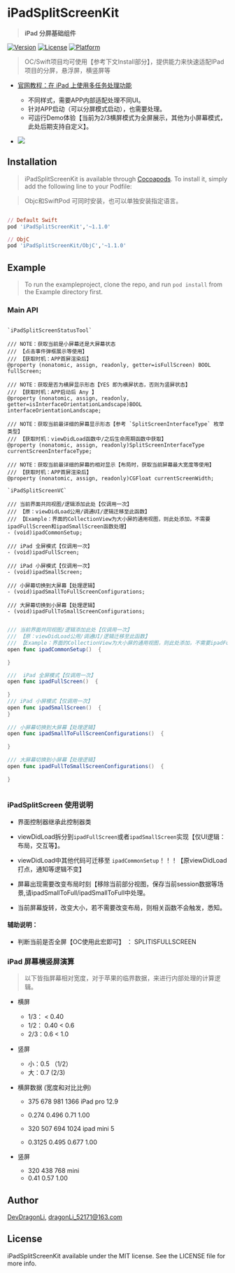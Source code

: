 # iPadSplitScreenKit

> **iPad 分屏基础组件**

[![Version](https://img.shields.io/cocoapods/v/iPadSplitScreenKit.svg?style=flat)](https://cocoapods.org/pods/iPadSplitScreenKit)
[![License](https://img.shields.io/cocoapods/l/iPadSplitScreenKit.svg?style=flat)](https://cocoapods.org/pods/iPadSplitScreenKit)
[![Platform](https://img.shields.io/cocoapods/p/iPadSplitScreenKit.svg?style=flat)](https://cocoapods.org/pods/iPadSplitScreenKit)

> OC/Swift项目均可使用【参考下文Install部分】，提供能力来快速适配IPad项目的分屏，悬浮屏，横竖屏等

- [官网教程：在 iPad 上使用多任务处理功能](https://support.apple.com/zh-cn/HT207582)
	- 不同样式，需要APP内部适配处理不同UI。
	- 针对APP启动（可以分屏模式启动），也需要处理。
	- 可运行Demo体验【当前为2/3横屏模式为全屏展示，其他为小屏幕模式，此处后期支持自定义】。

- ![](https://support.apple.com/library/content/dam/edam/applecare/images/zh_CN/iOS/ios13-ipad-pro-multitasking-split-view-animation.gif)


## Installation

> iPadSplitScreenKit is available through [Cocoapods](https://cocoapods.org/pods/iPadSplitScreenKit). To install it, simply add the following line to your Podfile:

> Objc和SwiftPod 可同时安装，也可以单独安装指定语言。

```ruby

// Default Swift 
pod 'iPadSplitScreenKit','~1.1.0'

// ObjC
pod 'iPadSplitScreenKit/ObjC','~1.1.0'

```

## Example

> To run the exampleproject, clone the repo, and run `pod install` from the Example directory first.


### Main API

```ObjC

`iPadSplitScreenStatusTool`

/// NOTE：获取当前是小屏幕还是大屏幕状态
/// 【点击事件弹框展示等使用】
/// 【获取时机：APP首屏渲染后】
@property (nonatomic, assign, readonly, getter=isFullScreen) BOOL fullScreen;

/// NOTE：获取是否为横屏显示形态【YES 即为横屏状态，否则为竖屏状态】
/// 【获取时机：APP启动后 Any 】
@property (nonatomic, assign, readonly, getter=isInterfaceOrientationLandscape)BOOL interfaceOrientationLandscape;

/// NOTE：获取当前最详细的屏幕显示形态【参考 `SplitScreenInterfaceType` 枚举类型】
/// 【获取时机：viewDidLoad函数中/之后生命周期函数中获取】
@property (nonatomic, assign, readonly)SplitScreenInterfaceType currentScreenInterfaceType;

/// NOTE：获取当前最详细的屏幕的相对显示【布局时，获取当前屏幕最大宽度等使用】
/// 【获取时机：APP首屏渲染后】
@property (nonatomic, assign, readonly)CGFloat currentScreenWidth;

`iPadSplitScreenVC`

/// 当前界面共同视图/逻辑添加此处【仅调用一次】
/// 【原：viewDidLoad公用/调通UI/逻辑迁移至此函数】
/// 【Example：界面的CollectionView为大小屏的通用视图，则此处添加，不需要ipadFullScreen和ipadSmallScreen函数处理】
- (void)ipadCommonSetup;

/// iPad 全屏模式【仅调用一次】
- (void)ipadFullScreen;

/// iPad 小屏模式【仅调用一次】
- (void)ipadSmallScreen;

/// 小屏幕切换到大屏幕【处理逻辑】
- (void)ipadSmallToFullScreenConfigurations;

/// 大屏幕切换到小屏幕【处理逻辑】
- (void)ipadFullToSmallScreenConfigurations;

```

```Swift

/// 当前界面共同视图/逻辑添加此处【仅调用一次】
/// 【原：viewDidLoad公用/调通UI/逻辑迁移至此函数】
/// 【Example：界面的CollectionView为大小屏的通用视图，则此处添加，不需要ipadFullScreen和ipadSmallScreen函数处理】
open func ipadCommonSetup()  {
    
}

///  iPad 全屏模式【仅调用一次】
open func ipadFullScreen()  {
    
}
/// iPad 小屏模式【仅调用一次】
open func ipadSmallScreen()  {
}
    
/// 小屏幕切换到大屏幕【处理逻辑】
open func ipadSmallToFullScreenConfigurations()  {
    
}
    
/// 大屏幕切换到小屏幕【处理逻辑】
open func ipadFullToSmallScreenConfigurations()  {
    
}
    
```

### iPadSplitScreen 使用说明
 
 -  界面控制器继承此控制器类

 - viewDidLoad拆分到`ipadFullScreen`或者`ipadSmallScreen`实现【仅UI逻辑：布局，交互等】。
    
 -  viewDidLoad中其他代码可迁移至 `ipadCommonSetup`！！！【原viewDidLoad打点，通知等逻辑不变】

 -  屏幕出现需要改变布局时刻【移除当前部分视图，保存当前session数据等场景,请ipadSmallToFull/ipadSmallToFull中处理。

 -  当前屏幕旋转，改变大小，若不需要改变布局，则相关函数不会触发，悉知。
 
 #### 辅助说明：
 
 - 判断当前是否全屏【OC使用此宏即可】 ： SPLITISFULLSCREEN


###  iPad 屏幕横竖屏演算

> 以下皆指屏幕相对宽度，对于苹果的临界数据，来进行内部处理的计算逻辑。

-  横屏
    -  1/3： < 0.40
    -   1/2： 0.40 < 0.6
    -  2/3：0.6  < 1.0
-  竖屏
    -  小：0.5 （1/2）
    -  大：0.7 (2/3)

-  横屏数据 (宽度和对比比例)

    -  375  678    981   1366  iPad pro 12.9

    -  0.274  0.496  0.71 1.00
 
    -  320     507     694       1024  ipad mini 5
    -  0.3125   0.495   0.677   1.00
 
-  竖屏
    -  320     438   768  mini
    -  0.41    0.57  1.00



Author 
------

[DevDragonLi](https://github.com/DevDragonLi), dragonLi_52171@163.com

License
-------

iPadSplitScreenKit available under the MIT license. See the LICENSE
file for more info.
